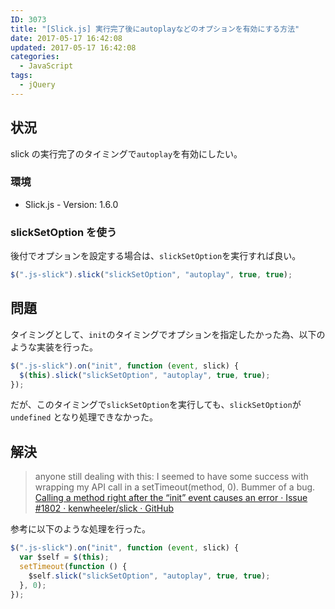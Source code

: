 ```yaml
---
ID: 3073
title: "[Slick.js] 実行完了後にautoplayなどのオプションを有効にする方法"
date: 2017-05-17 16:42:08
updated: 2017-05-17 16:42:08
categories:
  - JavaScript
tags:
  - jQuery
---
```


## 状況

slick の実行完了のタイミングで`autoplay`を有効にしたい。

### 環境

- Slick.js - Version: 1.6.0

### slickSetOption を使う

後付でオプションを設定する場合は、`slickSetOption`を実行すれば良い。

```javascript
$(".js-slick").slick("slickSetOption", "autoplay", true, true);
```

## 問題

タイミングとして、`init`のタイミングでオプションを指定したかった為、以下のような実装を行った。

```javascript
$(".js-slick").on("init", function (event, slick) {
  $(this).slick("slickSetOption", "autoplay", true, true);
});
```

だが、このタイミングで`slickSetOption`を実行しても、`slickSetOption`が `undefined` となり処理できなかった。

## 解決

> anyone still dealing with this: I seemed to have some success with wrapping my API call in a setTimeout(method, 0). Bummer of a bug.
> [Calling a method right after the “init” event causes an error · Issue #1802 · kenwheeler/slick · GitHub](https://github.com/kenwheeler/slick/issues/1802)

参考に以下のような処理を行った。

```javascript
$(".js-slick").on("init", function (event, slick) {
  var $self = $(this);
  setTimeout(function () {
    $self.slick("slickSetOption", "autoplay", true, true);
  }, 0);
});
```
